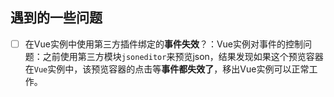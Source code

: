## 遇到的一些问题

+ [ ] 在Vue实例中使用第三方插件绑定的**事件失效**？：Vue实例对事件的控制问题：之前使用第三方模块`jsoneditor`来预览json，结果发现如果这个预览容器在`Vue`实例中，该预览容器的点击等**事件都失效了**，移出Vue实例可以正常工作。

